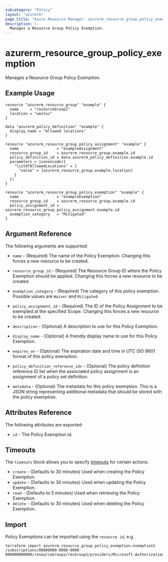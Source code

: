```yaml
---
subcategory: "Policy"
layout: "azurerm"
page_title: "Azure Resource Manager: azurerm_resource_group_policy_exemption"
description: |-
  Manages a Resource Group Policy Exemption.
---
```


# azurerm_resource_group_policy_exemption

Manages a Resource Group Policy Exemption.

## Example Usage

```hcl
resource "azurerm_resource_group" "example" {
  name     = "resourceGroup1"
  location = "westus"
}

data "azurerm_policy_definition" "example" {
  display_name = "Allowed locations"
}

resource "azurerm_resource_group_policy_assignment" "example" {
  name                 = "exampleAssignment"
  resource_group_id    = azurerm_resource_group.example.id
  policy_definition_id = data.azurerm_policy_definition.example.id
  parameters = jsonencode({
    "listOfAllowedLocations" = {
      "value" = [azurerm_resource_group.example.location]
    }
  })
}

resource "azurerm_resource_group_policy_exemption" "example" {
  name                 = "exampleExemption"
  resource_group_id    = azurerm_resource_group.example.id
  policy_assignment_id = azurerm_resource_group_policy_assignment.example.id
  exemption_category   = "Mitigated"
}
```

## Argument Reference

The following arguments are supported:

* `name` - (Required) The name of the Policy Exemption. Changing this forces a new resource to be created.

* `resource_group_id` - (Required) The Resource Group ID where the Policy Exemption should be applied. Changing this forces a new resource to be created.

* `exemption_category` - (Required) The category of this policy exemption. Possible values are `Waiver` and `Mitigated`.

* `policy_assignment_id` - (Required) The ID of the Policy Assignment to be exempted at the specified Scope. Changing this forces a new resource to be created.

* `description` - (Optional) A description to use for this Policy Exemption.

* `display_name` - (Optional) A friendly display name to use for this Policy Exemption.

* `expires_on` - (Optional) The expiration date and time in UTC ISO 8601 format of this policy exemption.

* `policy_definition_reference_ids` - (Optional) The policy definition reference ID list when the associated policy assignment is an assignment of a policy set definition.

* `metadata` - (Optional) The metadata for this policy exemption. This is a JSON string representing additional metadata that should be stored with the policy exemption.

## Attributes Reference

The following attributes are exported:

* `id` - The Policy Exemption id.

## Timeouts

The `timeouts` block allows you to specify [timeouts](https://www.terraform.io/language/resources/syntax#operation-timeouts) for certain actions:

* `create` - (Defaults to 30 minutes) Used when creating the Policy Exemption.
* `update` - (Defaults to 30 minutes) Used when updating the Policy Exemption.
* `read` - (Defaults to 5 minutes) Used when retrieving the Policy Exemption.
* `delete` - (Defaults to 30 minutes) Used when deleting the Policy Exemption.

## Import

Policy Exemptions can be imported using the `resource id`, e.g.

```shell
terraform import azurerm_resource_group_policy_exemption.exemption1 /subscriptions/00000000-0000-0000-000000000000/resourceGroups/resGroup1/providers/Microsoft.Authorization/policyExemptions/exemption1
```
